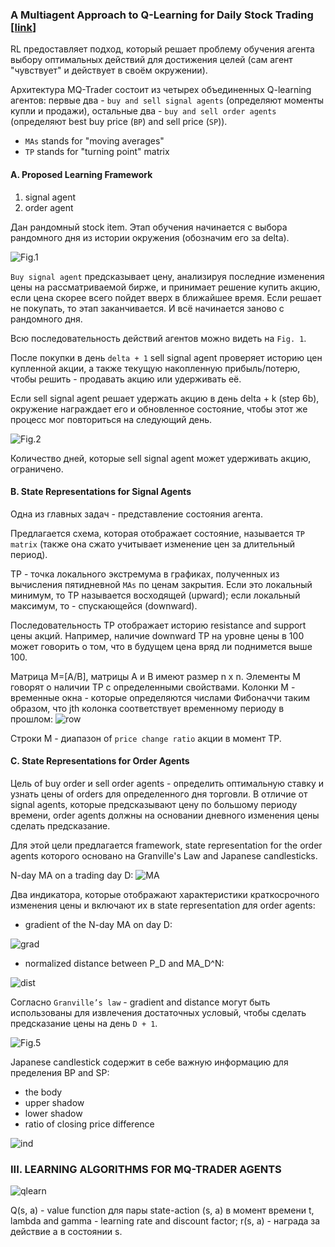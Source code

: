 ### A Multiagent Approach to Q-Learning for Daily Stock Trading [[link](https://trello-attachments.s3.amazonaws.com/589f14ffcc9e1569cd7332f1/589f59d488e48a1ab4f6cdfa/03accabf880509bb2cc06dfbc24d1ec6/A_Multiagent_Approach_to_Q-Learning.pdf)]

RL предоставляет подход, который решает проблему обучения агента выбору оптимальных действий для достижения целей (сам агент "чувствует" и действует в своём окружении).

Архитектура MQ-Trader состоит из четырех объединенных Q-learning агентов: первые два - `buy and sell signal agents` (определяют моменты купли и продажи), остальные два - `buy and sell order agents` (определяют best buy price (`BP`) and sell price (`SP`)).

- `MAs` stands for "moving averages"
- `TP` stands for "turning point" matrix

#### A. Proposed Learning Framework

1. signal agent
1. order agent

Дан рандомный stock item. Этап обучения начинается с выбора рандомного дня из истории окружения (обозначим его за delta).

![Fig.1](images/qlearning-for-stocktrading_1.png)

`Buy signal agent` предсказывает цену, анализируя последние изменения цены на рассматриваемой бирже, и принимает решение купить акцию, если цена скорее всего пойдет вверх в ближайшее время. Если решает не покупать, то этап заканчивается. И всё начинается заново с рандомного дня.

Всю последовательность действий агентов можно видеть на `Fig. 1`.

После покупки в день `delta + 1` sell signal agent проверяет историю цен купленной акции, а также текущую накопленную прибыль/потерю, чтобы решить - продавать акцию или удерживать её.

Если sell signal agent решает удержать акцию в день delta + k (step 6b), окружение награждает его и обновленное состояние, чтобы этот же процесс мог повториться на следующий день.

![Fig.2](images/qlearning-for-stocktrading_2.png)

Количество дней, которые sell signal agent может удерживать акцию, ограничено.

#### B. State Representations for Signal Agents

Одна из главных задач - представление состояния агента.

Предлагается схема, которая отображает состояние, называется `TP matrix` (также она сжато учитывает изменение цен за длительный период).

TP - точка локального экстремума в графиках, полученных из вычисления пятидневной `MAs` по ценам закрытия. Если это локальный минимум, то TP называется восходящей (upward); если локальный максимум, то - спускающейся (downward).

Последовательность TP отображает историю resistance and support цены акций. Например, наличие downward TP на уровне цены в 100 может говорить о том, что в будущем цена вряд ли поднимется выше 100.

Матрица M=[A/B], матрицы A и B имеют размер n x n. Элементы M говорят о наличии TP с определенными свойствами. Колонки М - временные окна - которые определяются числами Фибоначчи таким образом, что jth колонка соответствует временному периоду в прошлом: ![row](images/qlearning-for-stocktrading_3.png)

Строки М - диапазон of `price change ratio` акции в момент TP.


#### C. State Representations for Order Agents

Цель of buy order и sell order agents - определить оптимальную ставку и узнать цены of orders для определенного дня торговли. В отличие от signal agents, которые предсказывают цену по большому периоду времени, order agents должны на основании дневного изменения цены сделать предсказание.

Для этой цели предлагается framework, state representation for the order agents которого основано на Granville's Law and Japanese candlesticks.

N-day MA on a trading day D: ![MA](images/qlearning-for-stocktrading_4.png)

Два индикатора, которые отображают характеристики краткосрочного изменения цены и включают их в state representation для order agents:
 - gradient of the N-day MA on day D:

 ![grad](images/distance.png)

 - normalized distance between P_D and MA_D^N:

 ![dist](images/distance.png)

Согласно `Granville’s law` - gradient and distance могут быть использованы для извлечения достаточных условый, чтобы сделать предсказание цены на день `D + 1`.

![Fig.5](images/qlearning-for-stocktrading_5.png)

Japanese candlestick содержит в себе важную информацию для пределения BP and SP:
 - the body
 - upper shadow
 - lower shadow
 - ratio of closing price difference

 ![ind](images/indicators.png)

### III. LEARNING ALGORITHMS FOR MQ-TRADER AGENTS

![qlearn](images/qlearning-for-stocktrading_9.png)

Q(s, a) - value function для пары state-action (s, a) в момент времени t, lambda and gamma - learning rate and discount factor; r(s, a) - награда за действие a в состоянии s.
